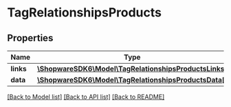 # TagRelationshipsProducts

## Properties
Name | Type | Description | Notes
------------ | ------------- | ------------- | -------------
**links** | [**\ShopwareSDK6\Model\TagRelationshipsProductsLinks**](TagRelationshipsProductsLinks.md) |  | [optional] 
**data** | [**\ShopwareSDK6\Model\TagRelationshipsProductsData[]**](TagRelationshipsProductsData.md) |  | [optional] 

[[Back to Model list]](../../README.md#documentation-for-models) [[Back to API list]](../../README.md#documentation-for-api-endpoints) [[Back to README]](../../README.md)

